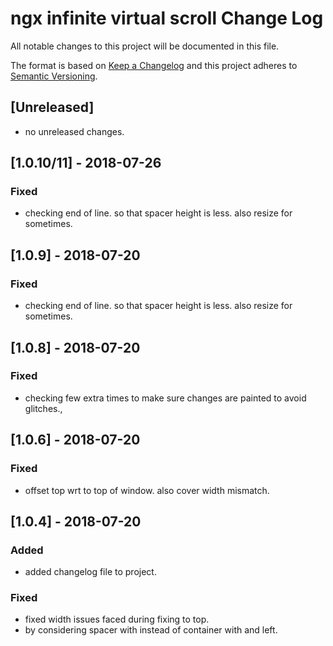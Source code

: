 # ngx infinite virtual scroll Change Log

All notable changes to this project will be documented in this file.

The format is based on [Keep a Changelog](http://keepachangelog.com/) and this project adheres to [Semantic Versioning](http://semver.org/).

## [Unreleased]
- no unreleased changes.

## [1.0.10/11] - 2018-07-26
### Fixed
- checking end of line. so that spacer height is less. also resize for sometimes.

## [1.0.9] - 2018-07-20
### Fixed
- checking end of line. so that spacer height is less. also resize for sometimes.


## [1.0.8] - 2018-07-20
### Fixed
- checking few extra times to make sure changes are painted to avoid glitches.,

## [1.0.6] - 2018-07-20
### Fixed
- offset top wrt to top of window. also cover width mismatch.

## [1.0.4] - 2018-07-20
### Added
-  added changelog file to project.
### Fixed
- fixed width issues faced during fixing to top.
- by considering spacer with instead of container with and left.

